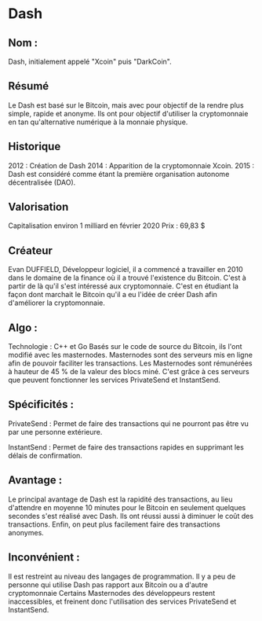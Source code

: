 # Dash

## Nom : 
Dash, initialement appelé "Xcoin" puis "DarkCoin".

## Résumé
Le Dash est basé sur le Bitcoin, mais avec pour objectif de la rendre plus simple, rapide et anonyme. Ils ont pour objectif d'utiliser la cryptomonnaie en tan qu'alternative numérique à la monnaie physique.

## Historique
2012 : Création de Dash
2014 : Apparition de la cryptomonnaie Xcoin.
2015 : Dash est considéré comme étant la première organisation autonome décentralisée (DAO).

## Valorisation
Capitalisation environ 1 milliard en février 2020
Prix : 69,83 $

## Créateur
Evan DUFFIELD, Développeur logiciel, il a commencé a travailler en 2010 dans le domaine de la finance où il a trouvé l'existence du Bitcoin. C'est à partir de là qu'il s'est intéressé aux cryptomonnaie. C'est en étudiant la façon dont marchait le Bitcoin qu'il a eu l'idée de créer Dash afin d'améliorer la cryptomonnaie. 

## Algo : 
Technologie : C++ et Go
Basés sur le code de source du Bitcoin, ils l'ont modifié avec les masternodes.
Masternodes sont des serveurs mis en ligne afin de pouvoir faciliter les transactions. Les Masternodes sont rémunérées à hauteur de 45 % de la valeur des blocs miné.
C'est grâce à ces serveurs que peuvent fonctionner les services PrivateSend et InstantSend.

## Spécificités : 
PrivateSend : Permet de faire des transactions qui ne pourront pas être vu par une personne extérieure.

InstantSend : Permet de faire des transactions rapides en supprimant les délais de confirmation.

## Avantage :
Le principal avantage de Dash est la rapidité des transactions, au lieu d'attendre en moyenne 10 minutes pour le Bitcoin en seulement quelques secondes s'est réalisé avec Dash.
Ils ont réussi aussi à diminuer le coût des transactions.
Enfin, on peut plus facilement faire des transactions anonymes. 

## Inconvénient :
Il est restreint au niveau des langages de programmation.
Il y a peu de personne qui utilise Dash pas rapport aux Bitcoin ou a d'autre cryptomonnaie
Certains Masternodes des développeurs restent inaccessibles, et freinent donc l'utilisation des services PrivateSend et InstantSend.
